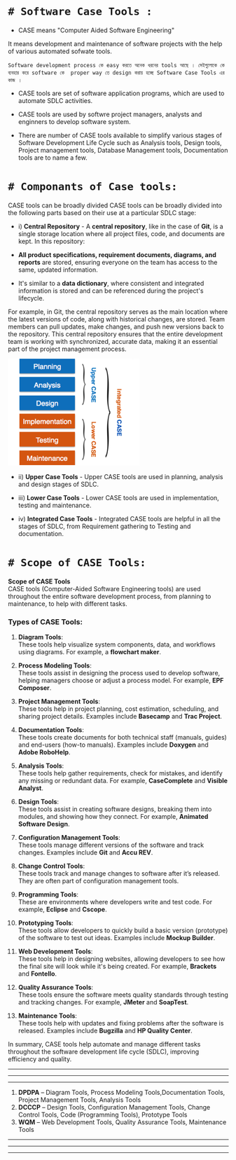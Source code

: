 

# `# Software Case Tools : `

- CASE means "Computer Aided Software Engineering"

It means development and maintenance of software projects with the help of various automated sofwate tools. 

`Software development process কে easy করতে অনেক ধরনের tools আছে । সেইগুলোকে কে ব্যবহার করে software কে  proper way তে design করায় হচ্ছে Software Case Tools এর কাজ । `


- CASE tools are set of software application programs, which are used to automate SDLC activities.

- CASE tools are used by softwre project managers, analysts and enginners to develop software system.

- There are number of CASE tools available to simplify various stages of Software 
Development Life Cycle such as Analysis tools, Design tools, Project management 
tools, Database Management tools, Documentation tools are to name a few.


# `# Componants of Case tools: `

CASE tools can be broadly divided CASE tools can be broadly divided into the following parts based on their use at a 
particular SDLC stage:


- i) **Central Repository** - A **central repository**, like in the case of **Git**, is a single storage location where all project files, code, and documents are kept. In this repository:

- **All product specifications, requirement documents, diagrams, and reports** are stored, ensuring everyone on the team has access to the same, updated information.
- It's similar to a **data dictionary**, where consistent and integrated information is stored and can be referenced during the project's lifecycle.

For example, in Git, the central repository serves as the main location where the latest versions of code, along with historical changes, are stored. Team members can pull updates, make changes, and push new versions back to the repository. This central repository ensures that the entire development team is working with synchronized, accurate data, making it an essential part of the project management process.


![image_image](img/img21.png)

- ii) **Upper Case Tools** - Upper CASE tools are used in planning, analysis and 
design stages of SDLC.

- iii) **Lower Case Tools** - Lower CASE tools are used in implementation, testing and 
maintenance.

- iv) **Integrated Case Tools** - Integrated CASE tools are helpful in all the stages of 
SDLC, from Requirement gathering to Testing and documentation.



# ` # Scope of CASE Tools: `

**Scope of CASE Tools**  
CASE tools (Computer-Aided Software Engineering tools) are used throughout the entire software development process, from planning to maintenance, to help with different tasks.

### Types of CASE Tools:
1. **Diagram Tools**:  
   These tools help visualize system components, data, and workflows using diagrams. For example, a **flowchart maker**.

2. **Process Modeling Tools**:  
   These tools assist in designing the process used to develop software, helping managers choose or adjust a process model. For example, **EPF Composer**.

3. **Project Management Tools**:  
   These tools help in project planning, cost estimation, scheduling, and sharing project details. Examples include **Basecamp** and **Trac Project**.

4. **Documentation Tools**:  
   These tools create documents for both technical staff (manuals, guides) and end-users (how-to manuals). Examples include **Doxygen** and **Adobe RoboHelp**.

5. **Analysis Tools**:  
   These tools help gather requirements, check for mistakes, and identify any missing or redundant data. For example, **CaseComplete** and **Visible Analyst**.

6. **Design Tools**:  
   These tools assist in creating software designs, breaking them into modules, and showing how they connect. For example, **Animated Software Design**.

7. **Configuration Management Tools**:  
   These tools manage different versions of the software and track changes. Examples include **Git** and **Accu REV**.

8. **Change Control Tools**:  
   These tools track and manage changes to software after it’s released. They are often part of configuration management tools.

9. **Programming Tools**:  
   These are environments where developers write and test code. For example, **Eclipse** and **Cscope**.

10. **Prototyping Tools**:  
    These tools allow developers to quickly build a basic version (prototype) of the software to test out ideas. Examples include **Mockup Builder**.

11. **Web Development Tools**:  
    These tools help in designing websites, allowing developers to see how the final site will look while it's being created. For example, **Brackets** and **Fontello**.

12. **Quality Assurance Tools**:  
    These tools ensure the software meets quality standards through testing and tracking changes. For example, **JMeter** and **SoapTest**.

13. **Maintenance Tools**:  
    These tools help with updates and fixing problems after the software is released. Examples include **Bugzilla** and **HP Quality Center**.

In summary, CASE tools help automate and manage different tasks throughout the software development life cycle (SDLC), improving efficiency and quality.


---
---
---


1. **DPDPA** – Diagram Tools, Process Modeling Tools,Documentation Tools, Project Management Tools,  Analysis Tools
2. **DCCCP** – Design Tools, Configuration Management Tools, Change Control Tools, Code (Programming Tools), Prototype Tools
3. **WQM** – Web Development Tools, Quality Assurance Tools, Maintenance Tools

---
---
---
